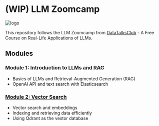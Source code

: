 # (WIP) LLM Zoomcamp

![logo](/assets/logo.jpg)

This repository follows the LLM Zoomcamp from [DataTalksClub](https://github.com/DataTalksClub/llm-zoomcamp) - A Free Course on Real-Life Applications of LLMs.

## Modules

### [Module 1: Introduction to LLMs and RAG](01-intro/)
- Basics of LLMs and Retrieval-Augmented Generation (RAG)
- OpenAI API and text search with Elasticsearch

### [Module 2: Vector Search](02-vector-search/)

- Vector search and embeddings
- Indexing and retrieving data efficiently
- Using Qdrant as the vestor database